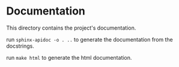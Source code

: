 # Documentation

This directory contains the project's documentation.

run `sphinx-apidoc -o . ..` to generate the documentation from the docstrings.

run `make html` to generate the html documentation.
